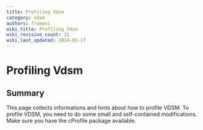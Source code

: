 ```yaml
---
title: Profiling Vdsm
category: vdsm
authors: fromani
wiki_title: Profiling Vdsm
wiki_revision_count: 11
wiki_last_updated: 2014-03-17
---
```


# Profiling Vdsm

## Summary

This page collects informations and hints about how to profile VDSM. To profile VDSM, you need to do some small and self-contained modifications. Make sure you have the cProfile package available.
